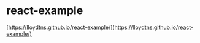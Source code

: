 # react-example

[https://lloydtns.github.io/react-example/](https://lloydtns.github.io/react-example/)
